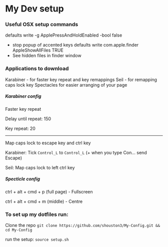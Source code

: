 # My Dev setup

### Useful OSX setup commands
defaults write -g ApplePressAndHoldEnabled -bool false
  - stop popup of accented keys
defaults write com.apple.finder AppleShowAllFiles TRUE
  - See hidden files in finder window

### Applications to download
Karabiner - for faster key repeat and key remappings
Seil - for remapping caps lock key
Spectacles for easier arranging of your page

##### Karabiner config
Faster key repeat

Delay until repeat: 150

Key repeat: 20

----

Map caps lock to escape key and ctrl key

Karabiner:
  Tick `Control_L` to `Control_L` (+ when you type Con… send Escape)

Seil:
  Map caps lock to left ctrl key

##### Specticle config
ctrl + alt + cmd + p (full page) - Fullscreen

ctrl + alt + cmd + m (middle) - Centre

### To set up my dotfiles run:

Clone the repo `git clone https://github.com/shouston3/My-Config.git && cd My-Config`

run the setup: `source setup.sh`

